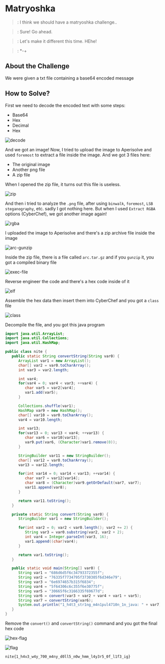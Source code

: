 # Matryoshka
> : I think we should have a matryoshka challenge..

> : Sure! Go ahead.

> : Let's make it different this time. HEhe!

> : *-+

## About the Challenge
We were given a txt file containing a base64 encoded message

## How to Solve?
First we need to decode the encoded text with some steps:
* Base64
* Hex
* Decimal
* Hex

![decode](images/decode.png)

And we got an image! Now, I tried to upload the image to Aperisolve and used `foremost` to extract a file inside the image. And we got 3 files here:

* The original image
* Another png file
* A zip file

When I opened the zip file, it turns out this file is useless.

![zip](images/zip.png)

And then i tried to analyze the `.png` file, after using `binwalk`, `foremost`, `LSB steganography`, etc. sadly I got nothing here. But when I used `Extract RGBA` options (CyberChef), we got another image again!

![rgba](images/rgba.png)

I uploaded the image to Aperisolve and there's a zip archive file inside the image

![arc-gunzip](images/arc-gunzip.png)

Inside the zip file, there is a file called `arc.tar.gz` and if you `gunzip` it, you got a compiled binary file

![exec-file](images/exec-file.png)

Reverse engineer the code and there's a hex code inside of it

![elf](images/elf.png)

Assemble the hex data then insert them into CyberChef and you got a `class` file

![class](images/class.png)

Decompile the file, and you got this java program

```java
import java.util.ArrayList;
import java.util.Collections;
import java.util.HashMap;

public class nite {
   public static String convertString(String var0) {
      ArrayList var1 = new ArrayList();
      char[] var2 = var0.toCharArray();
      int var3 = var2.length;

      int var4;
      for(var4 = 0; var4 < var3; ++var4) {
         char var5 = var2[var4];
         var1.add(var5);
      }

      Collections.shuffle(var1);
      HashMap var9 = new HashMap();
      char[] var10 = var0.toCharArray();
      var4 = var10.length;

      int var13;
      for(var13 = 0; var13 < var4; ++var13) {
         char var6 = var10[var13];
         var9.put(var6, (Character)var1.remove(0));
      }

      StringBuilder var11 = new StringBuilder();
      char[] var12 = var0.toCharArray();
      var13 = var12.length;

      for(int var14 = 0; var14 < var13; ++var14) {
         char var7 = var12[var14];
         char var8 = (Character)var9.getOrDefault(var7, var7);
         var11.append(var8);
      }

      return var11.toString();
   }

   private static String convert(String var0) {
      StringBuilder var1 = new StringBuilder();

      for(int var2 = 0; var2 < var0.length(); var2 += 2) {
         String var3 = var0.substring(var2, var2 + 2);
         int var4 = Integer.parseInt(var3, 16);
         var1.append((char)var4);
      }

      return var1.toString();
   }

   public static void main(String[] var0) {
      String var1 = "686d6d5f6c34793372355f";
      String var2 = "76335f7734795f3730305f6d346e79";
      String var3 = "6e6974657b315f6834";
      String var4 = "5f64306c6c355f6e30775f";
      String var5 = "30665f6c3166335f69677d";
      String var6 = convert(var3 + var2 + var4 + var1 + var5);
      String var7 = convertString(var6);
      System.out.println("1_h4t3_str1ng_m4n1pul4710n_1n_java: " + var7);
   }
}
```

Remove the `convert()` and `convertString()` command and you got the final hex code

![hex-flag](images/hex-flag.png)

![flag](images/flag.png)

```
nite{1_h4v3_w4y_700_m4ny_d0ll5_n0w_hmm_l4y3r5_0f_l1f3_ig}
```